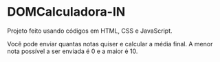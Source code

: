 # DOMCalculadora-IN

Projeto feito usando códigos em HTML, CSS e JavaScript.

Você pode enviar quantas notas quiser e calcular a média final. A menor nota possível a ser enviada é 0 e a maior é 10.
